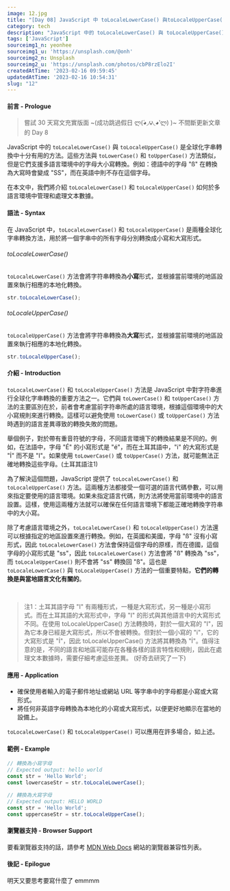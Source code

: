 ```yaml
---
image: 12.jpg
title: "[Day 08] JavaScript 中 toLocaleLowerCase() 與toLocaleUpperCase() ：全球化字串轉換 - 嘗試 30 日寫文充版挑戰"
category: tech
description: "JavaScript 中的 toLocaleLowerCase() 與 toLocaleUpperCase() 方法是全球化字串轉換中十分有用的方法。這些方法與 toLowerCase() 和 toUpperCase() 方法類似，但是它們支援多語言環境中的字母大小寫轉換。例如：德語中的字母 \"ß\" 在轉換為大寫時會變成 \"SS\"，而在英語中則不存在這個字母。"
tags: ['JavaScript']
sourceimg1_n: yeonhee
sourceimg1_u: 'https://unsplash.com/@onh'
sourceimg2_n: Unsplash
sourceimg2_u: 'https://unsplash.com/photos/cbP8rzElo2I'
createdAtTime: '2023-02-16 09:59:45'
updatedAtTime: '2023-02-16 10:54:31'
slug: "12"
---
```


#### 前言 - Prologue

> 嘗試 30 天寫文充實版面 ~(成功跳過假日 ლ(́◕◞౪◟◕‵ლ) )~ 不間斷更新文章的 Day 8

JavaScript 中的 `toLocaleLowerCase()` 與 `toLocaleUpperCase()` 是全球化字串轉換中十分有用的方法。這些方法與 `toLowerCase()` 和 `toUpperCase()` 方法類似，但是它們支援多語言環境中的字母大小寫轉換。例如：德語中的字母 "ß" 在轉換為大寫時會變成 "SS"，而在英語中則不存在這個字母。

在本文中，我們將介紹 `toLocaleLowerCase()` 和 `toLocaleUpperCase()` 如何於多語言環境中管理和處理文本數據。

#### 語法 - Syntax
在 JavaScript 中，`toLocaleLowerCase()` 和 `toLocaleUpperCase()` 是兩種全球化字串轉換方法，用於將一個字串中的所有字母分別轉換成小寫和大寫形式。

###### toLocaleLowerCase()
`toLocaleLowerCase()` 方法會將字符串轉換為**小寫**形式，並根據當前環境的地區設置來執行相應的本地化轉換。

```js
str.toLocaleLowerCase();
```
###### toLocaleUpperCase()
`toLocaleUpperCase()` 方法會將字符串轉換為**大寫**形式，並根據當前環境的地區設置來執行相應的本地化轉換。

```js
str.toLocaleUpperCase();
```

#### 介紹 - Introduction
`toLocaleLowerCase()` 和 `toLocaleUpperCase()` 方法是 JavaScript 中對字符串進行全球化字串轉換的重要方法之一。它們與 `toLowerCase()` 和 `toUpperCase()` 方法的主要區別在於，前者會考慮當前字符串所處的語言環境，根據這個環境中的大小寫規則來進行轉換。這樣可以避免使用 `toLowerCase()` 或 `toUpperCase()` 方法時遇到的語言差異導致的轉換失敗的問題。

舉個例子，對於帶有重音符號的字母，不同語言環境下的轉換結果是不同的。例如，在法語中，字母 "É" 的小寫形式是 "é"，而在土耳其語中，"i" 的大寫形式是 "İ" 而不是 "I"。如果使用 `toLowerCase()` 或 `toUpperCase()` 方法，就可能無法正確地轉換這些字母。(土耳其語注1)

為了解決這個問題，JavaScript 提供了 `toLocaleLowerCase()` 和 `toLocaleUpperCase()` 方法。這兩種方法都接受一個可選的語言代碼參數，可以用來指定要使用的語言環境。如果未指定語言代碼，則方法將使用當前環境中的語言設置。這樣，使用這兩種方法就可以確保在任何語言環境下都能正確地轉換字符串中的大小寫。

除了考慮語言環境之外，`toLocaleLowerCase()` 和 `toLocaleUpperCase()` 方法還可以根據指定的地區設置來進行轉換。例如，在英國和美國，字母 "ß" 沒有小寫形式，因此 `toLocaleLowerCase()` 方法會保持這個字母的原樣，而在德國，這個字母的小寫形式是 "ss"，因此 `toLocaleLowerCase()` 方法會將 "ß" 轉換為 "ss"，而 `toLocaleUpperCase()` 則不會將 "ss" 轉換回 "ß"。這也是 `toLocaleLowerCase()` 與 `toLocaleUpperCase()` 方法的一個重要特點，**它們的轉換是與當地語言文化有關的**。

<br>

> 注1：土耳其語字母 "I" 有兩種形式，一種是大寫形式，另一種是小寫形式。而在土耳其語的大寫形式中，字母 "I" 的形式與其他語言中的大寫形式不同。在使用 toLocaleUpperCase() 方法轉換時，對於一個大寫的 "I"，因為它本身已經是大寫形式，所以不會被轉換。但對於一個小寫的 "i"，它的大寫形式是 "İ"，因此 toLocaleUpperCase() 方法將其轉換為 "İ"。值得注意的是，不同的語言和地區可能存在各種各樣的語言特性和規則，因此在處理文本數據時，需要仔細考慮這些差異。 (好奇去研究了一下)

#### 應用 - Application
- 確保使用者輸入的電子郵件地址或網站 URL 等字串中的字母都是小寫或大寫形式。
- 將任何非英語字母轉換為本地化的小寫或大寫形式，以便更好地顯示在當地的設備上。

`toLocaleLowerCase()` 和 `toLocaleUpperCase()` 可以應用在許多場合，如上述。

#### 範例 - Example
```js
// 轉換為小寫字母
// Expected output: hello world
const str = 'Hello World';
const lowercaseStr = str.toLocaleLowerCase();

// 轉換為大寫字母
// Expected output: HELLO WORLD
const str = 'Hello World';
const uppercaseStr = str.toLocaleUpperCase();
```

#### 瀏覽器支持 - Browser Support
要看瀏覽器支持的話，請參考 [MDN Web Docs](https://developer.mozilla.org/en-US/docs/Web/JavaScript/Reference/Global_Objects/String/toLocaleLowerCase#browser_compatibility) 網站的瀏覽器兼容性列表。

#### 後記 - Epilogue
明天又要思考要寫什麼了 emmmm